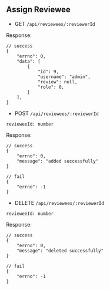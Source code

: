 ## Assign Reviewee

- GET `/api/reviewees/:reviewerId`

Response:

```
// success
{
    "errno": 0,
    "data": [
        {
            "id": 9,
            "username": "admin",
            "review": null,
            "role": 0,
        }
    ],
}
```

- POST `/api/reviewees/:reviewerId`

```
revieweeId: number
```

Response:

```
// success
{
    "errno": 0,
    "message": "added successfully"
}

// fail
{
    "errno": -1
}
```

- DELETE `/api/reviewees/:reviewerId`

```
revieweeId: number
```

Response:

```
// success
{
    "errno": 0,
    "message": "deleted successfully"
}

// fail
{
    "errno": -1
}
```
